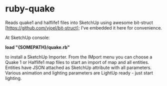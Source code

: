 # ruby-quake
Reads quake1 and halflife1 files into SketchUp using awesome bit-struct [https://github.com/vjoel/bit-struct]; I've embedded it here for convenience.

At SketchUp console:

__load "{SOMEPATH}/quake.rb"__

to install a SketchUp Importer.  From the IMport menu you can choose a Quake 1 or Halflife1 map files to start an import of map and all entities.  Entities have JSON attached as SketchUp attribute with all parameters.
Various animation and lighting parameters are LightUp ready - just start lighting.

